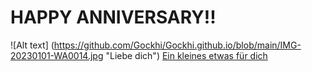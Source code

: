 #                                                   HAPPY ANNIVERSARY!!
![Alt text] (https://github.com/Gockhi/Gockhi.github.io/blob/main/IMG-20230101-WA0014.jpg "Liebe dich")
[Ein kleines etwas für dich](https://open.spotify.com/playlist/6GfRfxgHaBBoOMzrwx0sVd?si=34e92284aee94b25)
